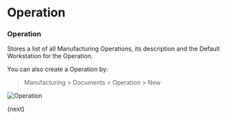 # Operation

### Operation

Stores a list of all Manufacturing Operations, its description and the Default Workstation for the Operation.

You can also create a Operation by:

> Manufacturing > Documents > Operation > New

<img class="screenshot" alt="Operation" src="/assets/erpnext_docs/assets/img/manufacturing/operation.png">

{next}